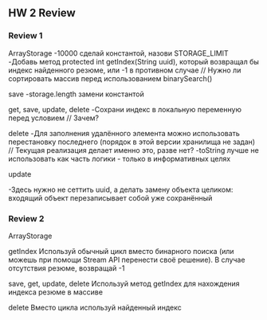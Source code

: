## HW 2 Review ##

### Review 1 

ArrayStorage
-10000 сделай константой, назови STORAGE_LIMIT
-Добавь метод protected int getIndex(String uuid), который возвращал бы индекс найденного резюме, или -1 в противном
случае // Нужно ли сортировать массив перед использованием binarySearch()

save
-storage.length замени константой

get, save, update, delete
-Сохрани индекс в локальную переменную перед условием // Зачем?

delete
-Для заполнения удалённого элемента можно использовать перестановку последнего (порядок в этой версии хранилища не
задан) // Текущая реализация делает именно это, разве нет?
-toString лучше не использовать как часть логики - только в информативных целях

update

-Здесь нужно не сеттить uuid, а делать замену объекта целиком: входящий объект перезаписывает собой уже сохранённый 

### Review 2

ArrayStorage

getIndex
Используй обычный цикл вместо бинарного поиска (или можешь при помощи Stream API перенести своё решение). В случае отсутствия резюме, возвращай -1

save, get, update, delete
Используй метод getIndex для нахождения индекса резюме в массиве

delete
Вместо цикла используй найденный индекс